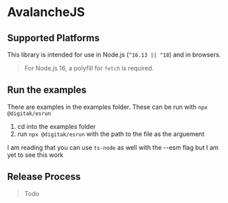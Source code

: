 # AvalancheJS

## Supported Platforms

This library is intended for use in Node.js (`^16.13 || ^18`) and in browsers.

> For Node.js 16, a polyfill for `fetch` is required.

## Run the examples

There are examples in the examples folder. These can be run with `npx @digitak/esrun`

1. cd into the examples folder
2. run `npx @digitak/esrun` with the path to the file as the arguement

I am reading that you can use `ts-node` as well with the --esm flag but I am yet to see this work

## Release Process

> Todo
